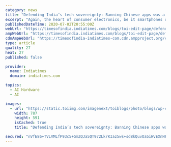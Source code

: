 ```yaml
---
category: news
title: "Defending India’s tech sovereignty: Banning Chinese apps was a start. Now set up missions on AI, solar-battery and consumer electronics"
excerpt: "Again, the heart of consumer electronics, be it smartphones or televisions, is the central processor, often called SoC (system on a chip ... The other area is AI. One of the inventors of AI ..."
publishedDateTime: 2020-07-02T20:55:00Z
webUrl: "https://timesofindia.indiatimes.com/blogs/toi-edit-page/defending-indias-tech-sovereignty-banning-chinese-apps-was-a-start-now-set-up-missions-on-ai-solar-battery-and-consumer-electronics/"
ampWebUrl: "https://timesofindia.indiatimes.com/blogs/toi-edit-page/defending-indias-tech-sovereignty-banning-chinese-apps-was-a-start-now-set-up-missions-on-ai-solar-battery-and-consumer-electronics/"
cdnAmpWebUrl: "https://timesofindia-indiatimes-com.cdn.ampproject.org/c/s/timesofindia.indiatimes.com/blogs/toi-edit-page/defending-indias-tech-sovereignty-banning-chinese-apps-was-a-start-now-set-up-missions-on-ai-solar-battery-and-consumer-electronics/"
type: article
quality: 27
heat: 27
published: false

provider:
  name: Indiatimes
  domain: indiatimes.com

topics:
  - AI Hardware
  - AI

images:
  - url: "https://static.toiimg.com/imagenext/toiblogs/photo/blogs/wp-content/uploads/2020/07/3450.jpg"
    width: 787
    height: 591
    isCached: true
    title: "Defending India’s tech sovereignty: Banning Chinese apps was a start. Now set up missions on AI, solar-battery and consumer electronics"

secured: "nVfE86+TVLVMLfP93c5+GmZQJa5QT972LkrKIaz5ws+sd8kQuvOa5iWvEXnHF5oBHE15u8AmocUe1etQkzX/2R6DkN2/L8eFa6EDn2Pr3aFYl9phSMi51aBO3Z/2lKxMXhgI+8crSgoj4OXECXXNoSXzc8qD6lJ1b27wZpt11Y719RFANaCi56sNPoGKVyhZfJwwJBDnMC91LTdxG04jzF+QydPb2uRis1icRdguvHtJbUf55J78GOKCxhz6RNOD3NPv9l2meG7afE4yHqXylQNalLSqX5m9m0+spExC7AFe3FzSKnuIpKF9rt/8bwaK3VDsilNs8Lmt7LtOWktapA==;/i7RHycEN1NBES1Kh/mfOQ=="
---
```


